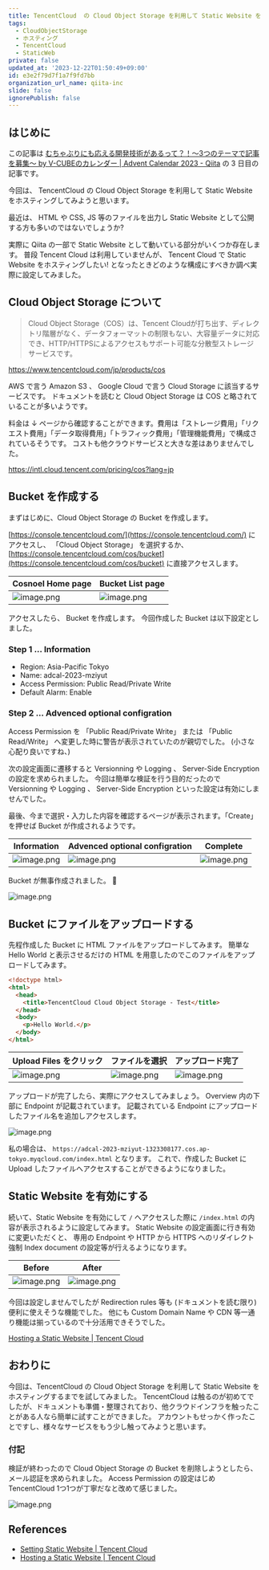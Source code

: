 ```yaml
---
title: TencentCloud  の Cloud Object Storage を利用して Static Website をホスティングする
tags:
  - CloudObjectStorage
  - ホスティング
  - TencentCloud
  - StaticWeb
private: false
updated_at: '2023-12-22T01:50:49+09:00'
id: e3e2f79d7f1a7f9fd7bb
organization_url_name: qiita-inc
slide: false
ignorePublish: false
---
```


## はじめに

この記事は [むちゃぶりにも応える開発技術があるって？！〜3つのテーマで記事を募集〜 by V-CUBEのカレンダー | Advent Calendar 2023 - Qiita](https://qiita.com/advent-calendar/2023/v-cube) の 3 日目の記事です。

今回は、 TencentCloud の Cloud Object Storage を利用して Static Website をホスティングしてみようと思います。

最近は、 HTML や CSS, JS 等のファイルを出力し Static Website として公開する方も多いのではないでしょうか?

実際に Qiita の一部で Static Website として動いている部分がいくつか存在します。
普段 Tencent Cloud は利用していませんが、 Tencent Cloud で Static Website をホスティングしたい! となったときどのような構成にすべきか調べ実際に設定してみました。

## Cloud Object Storage について

> Cloud Object Storage（COS）は、Tencent Cloudが打ち出す、ディレクトリ階層がなく、データフォーマットの制限もない、大容量データに対応でき、HTTP/HTTPSによるアクセスもサポート可能な分散型ストレージサービスです。

https://www.tencentcloud.com/jp/products/cos

AWS で言う Amazon S3 、 Google Cloud で言う Cloud Storage に該当するサービスです。
ドキュメントを読むと Cloud Object Storage は COS と略されていることが多いようです。

料金は ↓ ページから確認することができます。費用は「ストレージ費用」「リクエスト費用」「データ取得費用」「トラフィック費用」「管理機能費用」で構成されているそうです。
コストも他クラウドサービスと大きな差はありませんでした。

https://intl.cloud.tencent.com/pricing/cos?lang=jp

## Bucket を作成する

まずはじめに、Cloud Object Storage の Bucket を作成します。

[https://console.tencentcloud.com/](https://console.tencentcloud.com/) にアクセスし、 「Cloud Object Storage」 を選択するか、 [https://console.tencentcloud.com/cos/bucket](https://console.tencentcloud.com/cos/bucket) に直接アクセスします。

| Cosnoel Home page                                                                                                        | Bucket List page                                                                                                         |
| ------------------------------------------------------------------------------------------------------------------------ | ------------------------------------------------------------------------------------------------------------------------ |
| ![image.png](https://qiita-image-store.s3.ap-northeast-1.amazonaws.com/0/55950/c9b8054b-edc0-0cc0-68b7-ef7bb0c5b808.png) | ![image.png](https://qiita-image-store.s3.ap-northeast-1.amazonaws.com/0/55950/6d96a68f-726a-5312-3acd-5f654eaac574.png) |

アクセスしたら、 Bucket を作成します。
今回作成した Bucket は以下設定としました。

### Step 1 ... Information

- Region: Asia-Pacific Tokyo
- Name: adcal-2023-mziyut
- Access Permission: Public Read/Private Write
- Default Alarm: Enable

### Step 2 ... Advenced optional configration

Access Permission を 「Public Read/Private Write」 または 「Public Read/Write」 へ変更した時に警告が表示されていたのが親切でした。 (小さな心配り良いですね、)

次の設定画面に遷移すると Versionning や Logging 、 Server-Side Encryption の設定を求められました。
今回は簡単な検証を行う目的だったので Versionning や Logging 、 Server-Side Encryption といった設定は有効にしませんでした。

最後、今まで選択・入力した内容を確認するページが表示されます。「Create」 を押せば Bucket が作成されるようです。

| Information                                                                                                              | Advenced optional configration                                                                                           | Complete                                                                                                                 |
| ------------------------------------------------------------------------------------------------------------------------ | ------------------------------------------------------------------------------------------------------------------------ | ------------------------------------------------------------------------------------------------------------------------ |
| ![image.png](https://qiita-image-store.s3.ap-northeast-1.amazonaws.com/0/55950/e5c3d042-276a-0df1-f2ce-d8ea74685ab8.png) | ![image.png](https://qiita-image-store.s3.ap-northeast-1.amazonaws.com/0/55950/1f3b444c-8a9b-13c4-d8b1-d60890ba29a8.png) | ![image.png](https://qiita-image-store.s3.ap-northeast-1.amazonaws.com/0/55950/e8f9b0b3-2e05-c7d1-97cc-d06228269c96.png) |

Bucket が無事作成されました。 :tada:

![image.png](https://qiita-image-store.s3.ap-northeast-1.amazonaws.com/0/55950/e9ffbc32-c880-5498-3763-266116dfe979.png)

## Bucket にファイルをアップロードする

先程作成した Bucket に HTML ファイルをアップロードしてみます。
簡単な Hello World と表示させるだけの HTML を用意したのでこのファイルをアップロードしてみます。

```html
<!doctype html>
<html>
  <head>
    <title>TencentCloud Cloud Object Storage - Test</title>
  </head>
  <body>
    <p>Hello World.</p>
  </body>
</html>
```

| Upload Files をクリック                                                                                                  | ファイルを選択                                                                                                           | アップロード完了                                                                                                         |
| ------------------------------------------------------------------------------------------------------------------------ | ------------------------------------------------------------------------------------------------------------------------ | ------------------------------------------------------------------------------------------------------------------------ |
| ![image.png](https://qiita-image-store.s3.ap-northeast-1.amazonaws.com/0/55950/9101ba7e-c548-b0ff-d629-620c7b8fc647.png) | ![image.png](https://qiita-image-store.s3.ap-northeast-1.amazonaws.com/0/55950/8d324f0a-1d6e-c00d-2688-a09bde427ec3.png) | ![image.png](https://qiita-image-store.s3.ap-northeast-1.amazonaws.com/0/55950/27810905-f08e-0cff-e637-d74742f6916b.png) |

アップロードが完了したら、実際にアクセスしてみましょう。
Overview 内の下部に Endpoint が記載されています。 記載されている Endpoint にアップロードしたファイル名を追加しアクセスします。

![image.png](https://qiita-image-store.s3.ap-northeast-1.amazonaws.com/0/55950/2dd7c685-bdd2-3833-b74c-89ab332e70f4.png)

私の場合は、 `https://adcal-2023-mziyut-1323308177.cos.ap-tokyo.myqcloud.com/index.html` となります。
これで、作成した Bucket に Upload したファイルへアクセスすることができるようになりました。

## Static Website を有効にする

続いて、Static Website を有効にして `/` へアクセスした際に `/index.html` の内容が表示されるように設定してみます。
Static Website の設定画面に行き有効に変更いただくと、 専用の Endpoint や HTTP から HTTPS へのリダイレクト強制 Index document の設定等が行えるようになります。

| Before                                                                                                                   | After                                                                                                                    |
| ------------------------------------------------------------------------------------------------------------------------ | ------------------------------------------------------------------------------------------------------------------------ |
| ![image.png](https://qiita-image-store.s3.ap-northeast-1.amazonaws.com/0/55950/671a4d5b-4d0c-5617-eb29-fdcba0ce7e03.png) | ![image.png](https://qiita-image-store.s3.ap-northeast-1.amazonaws.com/0/55950/0674a22a-797f-a752-0401-1082c2c81b69.png) |

今回は設定しませんでしたが Redirection rules 等も (ドキュメントを読む限り) 便利に使えそうな機能でした。
他にも Custom Domain Name や CDN 等一通り機能は揃っているので十分活用できそうでした。

[Hosting a Static Website | Tencent Cloud](https://www.tencentcloud.com/document/product/436/30958#redirection-rules)

## おわりに

今回は、TencentCloud の Cloud Object Storage を利用して Static Website をホスティングするまでを試してみました。
TencentCloud は触るのが初めてでしたが、ドキュメントも準備・整理されており、他クラウドインフラを触ったことがある人なら簡単に試すことができました。
アカウントもせっかく作ったことですし、様々なサービスをもう少し触ってみようと思います。

### 付記

検証が終わったので Cloud Object Storage の Bucket を削除しようとしたら、メール認証を求められました。
Access Permission の設定はじめ TencentCloud 1つ1つが丁寧だなと改めて感じました。

![image.png](https://qiita-image-store.s3.ap-northeast-1.amazonaws.com/0/55950/e7309931-4a2f-e3db-bb33-69fc7cba22ee.png)

## References

- [Setting Static Website | Tencent Cloud](https://www.tencentcloud.com/document/product/436/14984?has_map=1)
- [Hosting a Static Website | Tencent Cloud](https://www.tencentcloud.com/document/product/436/30958)
